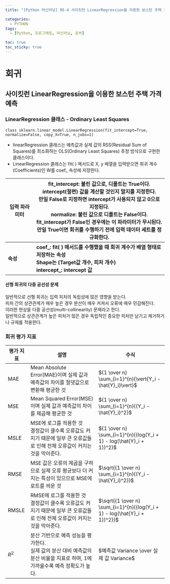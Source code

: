 ```yaml
---
title: "[Python 머신러닝] 05-4 사이킷런 LinearRegression을 이용한 보스턴 주택 가격 예측"

categories: 
  - PYTHON
tags:
  - [Python, 프로그래밍, 머신러닝, 공부]

toc: true
toc_sticky: true
---
```


# 회귀


## 사이킷런 LinearRegression을 이용한 보스턴 주택 가격 예측


### LinearRegression 클래스 - Ordinary Least Squares

```
class sklearn.linear_model.LinearRegression(fit_intercept=True, normalize=False, copy_X=True, n_jobs=1)
```
- linearRegression 클래스는 예측값과 실제 값의 RSS(Residual Sum of Squares)를 최소화하는 OLS(Ordinary Least Squares) 추정 방식으로 구현한 클래스이다. 
- LinearRegression 클래스는 fit( ) 메서드로 X, y 배열을 입력받으면 회귀 계수(Coefficients)인 W를 coef_ 속성에 저장한다.

입력 파라미터|fit_intercept: 불린 값으로, 디폴트는 True이다. <br> intercept(절편) 값을 계산할 것인지 말지를 지정한다. <br> 만일 False로 지정하면 intercept가 사용되지 않고 0으로 지정된다. <br> normalize: 불린 값으로 디폴트는 False이다. <br> fit_intercept가 False인 경우에는 이 파라미터가 무시된다. <br> 만일 True이면 회귀를 수행하기 전에 입력 데이터 세트를 정규화한다.
---|---
**속성**|**coef_: fit( ) 메서드를 수행했을 때 회귀 계수가 배열 형태로 저장하는 속성 <br> Shape는 (Target값 개수, 피처 개수) <br> intercept_: intercept 값**


#### 선형 회귀의 다중 공선성 문제

일반적으로 선형 회귀는 입력 피처의 독립성에 많은 영향을 받는다. <br> 피처 간의 상관관계가 매우 높은 경우 분산이 매우 커져서 오류에 매우 민감해진다. <br> 이러한 현상을 다중 공선성(multi-collinearity) 문제라고 한다. <br> 일반적으로 상관관계가 높은 피처가 많은 경우 독립적인 중요한 피처만 남기고 제거하거나 규제를 적용한다.

### 회귀 평가 지표

평가 지표|설명|수식
---|---|---
MAE|Mean Absolute Error(MAE)이며 실제 값과 예측값의 차이를 절댓값으로 변환해 평균한 것|${1 \over n} \sum_{i=1}^{n}{\vert{Y_i  - \hat{Y}_i}\vert}$
MSE|Mean Squared Error(MSE)이며 실제 값과 예측값의 차이를 제곱해 평균한 것|${1 \over n} \sum_{i=1}^{n}{(Y_i  - \hat{Y}_i)^2}$
MSLE|MSE에 로그를 적용한 것 <br> 결정값이 클수록 오류값도 커지기 때문에 일부 큰 오류값들로 인해 전체 오류값이 커지는 것을 막아준다.|${1 \over n} \sum_{i=1}^{n}{(log(Y_i + 1) - log(\hat{Y}_i + 1))^2}$
RMSE|MSE 값은 오류의 제곱을 구하므로 실제 오류 평균보다 더 커지는 특성이 있으므로 MSE에 로트를 씌운 것|$\sqrt{{1 \over n} \sum_{i=1}^{n}{(Y_i  - \hat{Y}_i)^2}}$
RMSLE|RMSE에 로그를 적용한 것 <br> 결정값이 클수록 오류값도 커지기 때문에 일부 큰 오류값들로 인해 전체 오류값이 커지는 것을 막아준다.|$\sqrt{{1 \over n} \sum_{i=1}^{n}{(log(Y_i + 1) - log(\hat{Y}_i + 1))^2}}$
$R^2$|분산 기반으로 예측 성능을 평가한다. <br> 실제 값의 분산 대비 예측값의 분산 비율을 지표로 하며, 1에 가까울수록 예측 정확도가 높다.|$예측값 Variance \over 실제 값 Variance$

